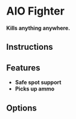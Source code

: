 # AIO Fighter

**Kills anything anywhere.**
<br>

## Instructions

## Features

- **Safe spot support**
- **Picks up ammo**

## Options
